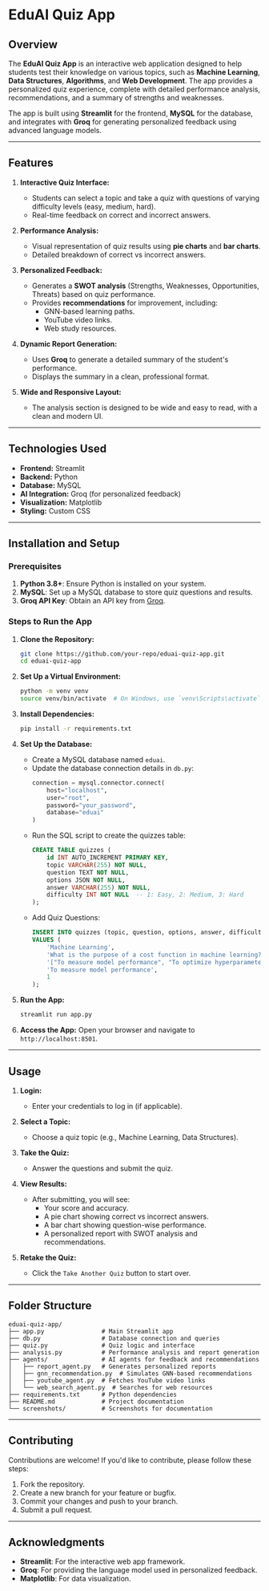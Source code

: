 # EduAI Quiz App

## Overview

The **EduAI Quiz App** is an interactive web application designed to help students test their knowledge on various topics, such as **Machine Learning**, **Data Structures**, **Algorithms**, and **Web Development**. The app provides a personalized quiz experience, complete with detailed performance analysis, recommendations, and a summary of strengths and weaknesses.

The app is built using **Streamlit** for the frontend, **MySQL** for the database, and integrates with **Groq** for generating personalized feedback using advanced language models.

---

## Features

1. **Interactive Quiz Interface:**
   - Students can select a topic and take a quiz with questions of varying difficulty levels (easy, medium, hard).
   - Real-time feedback on correct and incorrect answers.

2. **Performance Analysis:**
   - Visual representation of quiz results using **pie charts** and **bar charts**.
   - Detailed breakdown of correct vs incorrect answers.

3. **Personalized Feedback:**
   - Generates a **SWOT analysis** (Strengths, Weaknesses, Opportunities, Threats) based on quiz performance.
   - Provides **recommendations** for improvement, including:
     - GNN-based learning paths.
     - YouTube video links.
     - Web study resources.

4. **Dynamic Report Generation:**
   - Uses **Groq** to generate a detailed summary of the student's performance.
   - Displays the summary in a clean, professional format.

5. **Wide and Responsive Layout:**
   - The analysis section is designed to be wide and easy to read, with a clean and modern UI.

---

## Technologies Used

- **Frontend:** Streamlit
- **Backend:** Python
- **Database:** MySQL
- **AI Integration:** Groq (for personalized feedback)
- **Visualization:** Matplotlib
- **Styling:** Custom CSS

---

## Installation and Setup

### Prerequisites

1. **Python 3.8+**: Ensure Python is installed on your system.
2. **MySQL**: Set up a MySQL database to store quiz questions and results.
3. **Groq API Key**: Obtain an API key from [Groq](https://groq.com/).

### Steps to Run the App

1. **Clone the Repository:**
   ```bash
   git clone https://github.com/your-repo/eduai-quiz-app.git
   cd eduai-quiz-app
   ```

2. **Set Up a Virtual Environment:**
   ```bash
   python -m venv venv
   source venv/bin/activate  # On Windows, use `venv\Scripts\activate`
   ```

3. **Install Dependencies:**
   ```bash
   pip install -r requirements.txt
   ```

4. **Set Up the Database:**
   - Create a MySQL database named `eduai`.
   - Update the database connection details in `db.py`:
     ```python
     connection = mysql.connector.connect(
         host="localhost",
         user="root",
         password="your_password",
         database="eduai"
     )
     ```
   - Run the SQL script to create the quizzes table:
     ```sql
     CREATE TABLE quizzes (
         id INT AUTO_INCREMENT PRIMARY KEY,
         topic VARCHAR(255) NOT NULL,
         question TEXT NOT NULL,
         options JSON NOT NULL,
         answer VARCHAR(255) NOT NULL,
         difficulty INT NOT NULL  -- 1: Easy, 2: Medium, 3: Hard
     );
     ```
   - Add Quiz Questions:
     ```sql
     INSERT INTO quizzes (topic, question, options, answer, difficulty)
     VALUES (
         'Machine Learning',
         'What is the purpose of a cost function in machine learning?',
         '["To measure model performance", "To optimize hyperparameters", "To preprocess data", "To visualize data"]',
         'To measure model performance',
         1
     );
     ```

5. **Run the App:**
   ```bash
   streamlit run app.py
   ```

6. **Access the App:**
   Open your browser and navigate to `http://localhost:8501`.

---

## Usage

1. **Login:**
   - Enter your credentials to log in (if applicable).

2. **Select a Topic:**
   - Choose a quiz topic (e.g., Machine Learning, Data Structures).

3. **Take the Quiz:**
   - Answer the questions and submit the quiz.

4. **View Results:**
   - After submitting, you will see:
     - Your score and accuracy.
     - A pie chart showing correct vs incorrect answers.
     - A bar chart showing question-wise performance.
     - A personalized report with SWOT analysis and recommendations.

5. **Retake the Quiz:**
   - Click the `Take Another Quiz` button to start over.

---

## Folder Structure
```
eduai-quiz-app/
├── app.py                # Main Streamlit app
├── db.py                 # Database connection and queries
├── quiz.py               # Quiz logic and interface
├── analysis.py           # Performance analysis and report generation
├── agents/               # AI agents for feedback and recommendations
│   ├── report_agent.py   # Generates personalized reports
│   ├── gnn_recommendation.py  # Simulates GNN-based recommendations
│   ├── youtube_agent.py  # Fetches YouTube video links
│   └── web_search_agent.py  # Searches for web resources
├── requirements.txt      # Python dependencies
├── README.md             # Project documentation
└── screenshots/          # Screenshots for documentation
```

---

## Contributing

Contributions are welcome! If you'd like to contribute, please follow these steps:

1. Fork the repository.
2. Create a new branch for your feature or bugfix.
3. Commit your changes and push to your branch.
4. Submit a pull request.

---

## Acknowledgments

- **Streamlit**: For the interactive web app framework.
- **Groq**: For providing the language model used in personalized feedback.
- **Matplotlib**: For data visualization.



